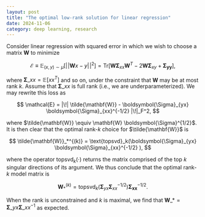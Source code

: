 ```yaml
---
layout: post
title: "The optimal low-rank solution for linear regression"
date: 2024-11-06
category: deep learning, research
---
```


Consider linear regression with squared error in which we wish to choose a matrix $\mathbf{W}$ to minimize

$$
\mathcal{E} \equiv \mathbb{E}_{(x, y) \sim \mu}\left[ |\!| \mathbf{W}x - y |\!|^2 \right] = \text{Tr}\left[ \mathbf{W} \boldsymbol{\Sigma}_{xx} \mathbf{W}^T - 2 \mathbf{W} \boldsymbol{\Sigma}_{xy} + \boldsymbol{\Sigma_{yy}} \right],
$$

where $\boldsymbol{\Sigma}\_{xx} = \mathbb{E}[x x^T]$ and so on, under the constraint that $\mathbf{W}$ may be at most rank $k$. Assume that $\boldsymbol{\Sigma}\_{xx}$ is full rank (i.e., we are underparameterized). We may rewrite this loss as

$$
\mathcal{E} = |\!| \tilde{\mathbf{W}} - \boldsymbol{\Sigma}_{yx} \boldsymbol{\Sigma}_{xx}^{-1/2} |\!|_F^2,
$$

where $\tilde{\mathbf{W}} \equiv \mathbf{W} \boldsymbol{\Sigma}^{1/2}$. It is then clear that the optimal rank-$k$ choice for $\tilde{\mathbf{W}}$ is

$$
\tilde{\mathbf{W}}_*^{(k)} = \text{topsvd}_k(\boldsymbol{\Sigma}_{yx} \boldsymbol{\Sigma}_{xx}^{-1/2} ),
$$

where the operator $\text{topsvd}_k(\cdot)$ returns the matrix comprised of the top $k$ singular directions of its argument. We thus conclude that the optimal rank-$k$ model matrix is

$$
\mathbf{W}_*^{(k)} = \text{topsvd}_k(\boldsymbol{\Sigma}_{yx} \boldsymbol{\Sigma}_{xx}^{-1/2} ) \boldsymbol{\Sigma_{xx}}^{-1/2}.
$$

When the rank is unconstrained and $k$ is maximal, we find that $\mathbf{W}\_* = \boldsymbol{\Sigma}\_{yx} \boldsymbol{\Sigma}\_{xx}^{-1}$ as expected.

